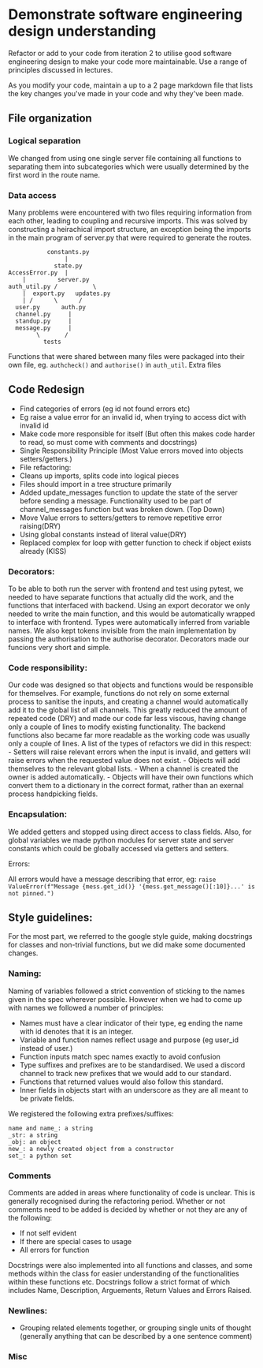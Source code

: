# Demonstrate software engineering design understanding

Refactor or add to your code from iteration 2 to utilise good software engineering design to make your code more maintainable. Use a range of principles discussed in lectures.

As you modify your code, maintain a up to a 2 page markdown file that lists the key changes you've made in your code and why they've been made. 



## File organization

### Logical separation 
We changed from using one single server file containing all functions to separating them into subcategories which were usually determined by the first word in the route name.


### Data access
Many problems were encountered with two files requiring information from each other, leading to coupling and recursive imports. This was solved by constructing a heirachical import structure, an exception being the imports in the main program of server.py that were required to generate the routes.
```
	       constants.py
	            |
	         state.py 
AccessError.py  |      
    |	      server.py   
auth_util.py /          \         
    |  export.py   updates.py  
    | /      \      / 
  user.py      auth.py
  channel.py     |
  standup.py     |    
  message.py     |
        \       /
     	  tests
```
Functions that were shared between many files were packaged into their own file, eg. `authcheck()` and `authorise()` in `auth_util`.
Extra files 


## Code Redesign

- Find categories of errors (eg id not found errors etc)
- Eg raise a value error for an invalid id, when trying to access dict with invalid id
- Make code more responsible for itself (But often this makes code harder to read, so must come with comments and docstrings)
- Single Responsibility Principle (Most Value errors moved into objects setters/getters.)
- File refactoring:
- Cleans up imports, splits code into logical pieces
- Files should import in a tree structure primarily
- Added update_messages function to update the state of the server before sending a message. Functionality used to be part of channel_messages function but was broken down. (Top Down)
- Move Value errors to setters/getters to remove repetitive error raising(DRY)
- Using global constants instead of literal value(DRY)
- Replaced complex for loop with getter function to check if object exists already (KISS)

### Decorators:
To be able to both run the server with frontend and test using pytest, we needed to have separate functions that actually did the work, and the functions that interfaced with backend. Using an export decorator we only needed to write the main function, and this would be automatically wrapped to interface with frontend. Types were automatically inferred from variable names.
We also kept tokens invisible from the main implementation by passing the authorisation to the authorise decorator. Decorators made our funcions very short and simple.

### Code responsibility:
Our code was designed so that objects and functions would be responsible for themselves. For example, functions do not rely on some external process to sanitise the inputs, and creating a channel would automatically add it to the global list of all channels. This greatly reduced the amount of repeated code (DRY) and made our code far less viscous, having change only a couple of lines to modify existing functionality. The backend functions also became far more readable as the working code was usually only a couple of lines.
A list of the types of refactors we did in this respect:
	- Setters will raise relevant errors when the input is invalid, and getters will raise errors when the requested value does not exist.
	- Objects will add themselves to the relevant global lists.
	- When a channel is created the owner is added automatically.
	- Objects will have their own functions which convert them to a dictionary in the correct format, rather than an exernal process handpicking fields.

### Encapsulation:
We added getters and stopped using direct access to class fields. Also, for global variables we made python modules for server state and server constants which could be globally accessed via getters and setters.
 
Errors:

All errors would have a message describing that error, eg:
`raise ValueError(f"Message {mess.get_id()} '{mess.get_message()[:10]}...' is not pinned.")`


## Style guidelines:
For the most part, we referred to the google style guide, making docstrings for classes and non-trivial functions, but we
did make some documented changes.

### Naming:
Naming of variables followed a strict convention of sticking to the names given in the spec wherever possible. However when we had to come up with names we followed a number of principles:

- Names must have a clear indicator of their type, eg ending the name with id denotes that it is an integer.
- Variable and function names reflect usage and purpose (eg user_id instead of user.) 
- Function inputs match spec names exactly to avoid confusion
- Type suffixes and prefixes are to be standardised. We used a discord channel to track new prefixes that we would add to our standard.
- Functions that returned values would also follow this standard.
- Inner fields in objects start with an underscore as they are all meant to be private fields. 



 
We registered the following extra prefixes/suffixes:

```
name and name_: a string
_str: a string
_obj: an object
new_: a newly created object from a constructor
set_: a python set
```
### Comments

Comments are added in areas where functionality of code is unclear. This is generally recognised during the refactoring period. Whether or not comments need to be 
added is decided by whether or not they are any of the following:

- If not self evident
- If there are special cases to usage
- All errors for function

Docstrings were also implemented into all functions and classes, and some methods within the class for easier understanding of the functionalities within 
these functions etc. Docstrings follow a strict format of which includes Name, Description, Arguements, Return Values and Errors Raised.



### Newlines:

- Grouping related elements together, or grouping single units of thought (generally anything that can be described by a one sentence comment)

### Misc






